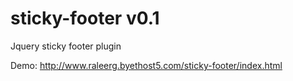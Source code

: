 sticky-footer v0.1
=============

Jquery sticky footer plugin

Demo: http://www.raleerg.byethost5.com/sticky-footer/index.html